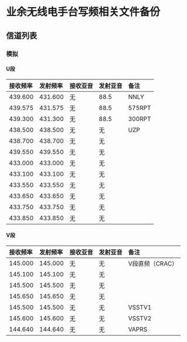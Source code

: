 # 业余无线电手台写频相关文件备份

## 信道列表

### 模拟

#### U段

| 接收频率 | 发射频率 | 接收亚音 | 发射亚音 | 备注 |
| :------ | :---- | :------ | :------ | :------ |
| 439.600 | 431.600 | 无 | 88.5 | NNLY |
| 439.575 | 431.575 | 无 | 88.5 | 575RPT |
| 439.300 | 431.300 | 无 | 88.5 | 300RPT |
| 438.500 | 438.500 | 无 | 无 | UZP |
| 438.700 | 438.700 | 无 | 无 |  |
| 439.550 | 439.550 | 无 | 无 |  |
| 433.000 | 433.000 | 无 | 无 |  |
| 433.100 | 433.100 | 无 | 无 |  |
| 433.550 | 433.550 | 无 | 无 |  |
| 433.650 | 433.650 | 无 | 无 |  |
| 433.750 | 433.750 | 无 | 无 |  |
| 433.850 | 433.850 | 无 | 无 |  |

#### V段

| 接收频率 | 发射频率 | 接收亚音 | 发射亚音 | 备注 |
| :------ | :---- | :------ | :------ | :------ |
| 145.000 | 145.000 | 无 | 无 | V段直频（CRAC） |
| 145.100 | 145.100 | 无 | 无 |  |
| 145.500 | 145.500 | 无 | 无 |  |
| 145.650 | 145.650 | 无 | 无 |  |
| 145.500 | 145.500 | 无 | 无 | VSSTV1 |
| 145.600 | 145.600 | 无 | 无 | VSSTV2 |
| 144.640 | 144.640 | 无 | 无 | VAPRS |
